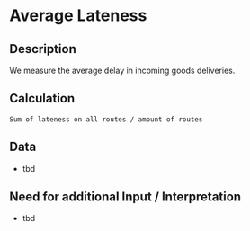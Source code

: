 # Average Lateness

## Description
We measure the average delay in incoming goods deliveries.

## Calculation
`Sum of lateness on all routes / amount of routes`

## Data
* tbd

## Need for additional Input / Interpretation
* tbd
